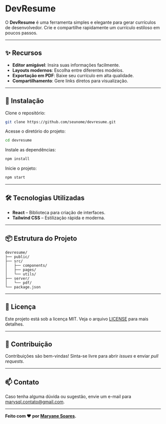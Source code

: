# DevResume

O **DevResume** é uma ferramenta simples e elegante para gerar currículos de desenvolvedor. Crie e compartilhe rapidamente um currículo estiloso em poucos passos.

---

## ✨ Recursos

- **Editor amigável**: Insira suas informações facilmente.
- **Layouts modernos**: Escolha entre diferentes modelos.
- **Exportação em PDF**: Baixe seu currículo em alta qualidade.
- **Compartilhamento**: Gere links diretos para visualização.

---

## 🚀 Instalação

Clone o repositório:

```bash
git clone https://github.com/seunome/devresume.git
```

Acesse o diretório do projeto:

```bash
cd devresume
```

Instale as dependências:

```bash
npm install
```

Inicie o projeto:

```bash
npm start
```

---

## 🛠️ Tecnologias Utilizadas

- **React** – Biblioteca para criação de interfaces.
- **Tailwind CSS** – Estilização rápida e moderna.

---

## 📦 Estrutura do Projeto

```
devresume/
├── public/
├── src/
│   ├── components/
│   ├── pages/
│   └── utils/
├── server/
│   └── pdf/
└── package.json
```

---

## 📄 Licença

Este projeto está sob a licença MIT. Veja o arquivo [LICENSE](./LICENSE) para mais detalhes.

---

## 🤝 Contribuição

Contribuições são bem-vindas! Sinta-se livre para abrir _issues_ e enviar _pull requests_.

---

## 📫 Contato

Caso tenha alguma dúvida ou sugestão, envie um e-mail para marysql.contato@gmail.com.

---

**Feito com ❤️ por [Maryane Soares](https://github.com/douglasql).**
